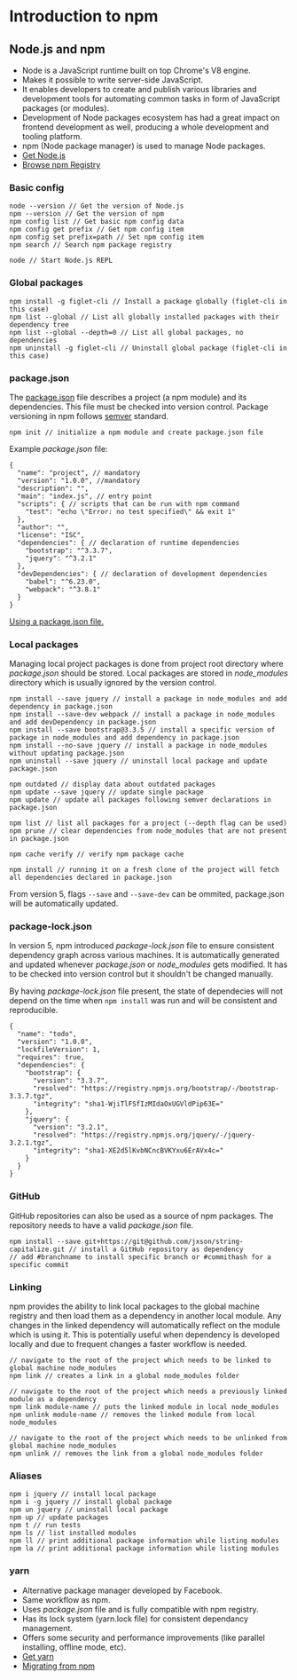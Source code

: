 # Introduction to npm

## Node.js and npm

* Node is a JavaScript runtime built on top Chrome's V8 engine.
* Makes it possible to write server-side JavaScript.
* It enables developers to create and publish various libraries and development tools for automating common tasks in form of JavaScript packages (or modules).
* Development of Node packages ecosystem has had a great impact on frontend development as well, producing a whole development and tooling platform.
* npm (Node package manager) is used to manage Node packages.
* [Get Node.js](https://nodejs.org/en/download/)
* [Browse npm Registry](https://www.npmjs.com/)

### Basic config

```node
node --version // Get the version of Node.js
npm --version // Get the version of npm
npm config list // Get basic npm config data
npm config get prefix // Get npm config item
npm config set prefix=path // Set npm config item
npm search // Search npm package registry

node // Start Node.js REPL
```

### Global packages

```node
npm install -g figlet-cli // Install a package globally (figlet-cli in this case)
npm list --global // List all globally installed packages with their dependency tree
npm list --global --depth=0 // List all global packages, no dependencies
npm uninstall -g figlet-cli // Uninstall global package (figlet-cli in this case)
```

### package.json

The [package.json](https://docs.npmjs.com/files/package.json) file describes a project (a npm module) and its dependencies. This file must be checked into version control. Package versioning in npm follows [semver](https://docs.npmjs.com/getting-started/semantic-versioning) standard.

```node
npm init // initialize a npm module and create package.json file
```

Example *package.json* file:

```node
{
  "name": "project", // mandatory
  "version": "1.0.0", //mandatory
  "description": "",
  "main": "index.js", // entry point
  "scripts": { // scripts that can be run with npm command
    "test": "echo \"Error: no test specified\" && exit 1"
  },
  "author": "",
  "license": "ISC",
  "dependencies": { // declaration of runtime dependencies
    "bootstrap": "^3.3.7",
    "jquery": "^3.2.1"
  },
  "devDependencies": { // declaration of development dependencies
    "babel": "^6.23.0",
    "webpack": "^3.8.1"
  }
}
```

[Using a package.json file.](https://docs.npmjs.com/getting-started/using-a-package.json)

### Local packages

Managing local project packages is done from project root directory where *package.json* should be stored. Local packages are stored in *node_modules* directory which is usually ignored by the version control.

```node
npm install --save jquery // install a package in node_modules and add dependency in package.json
npm install --save-dev webpack // install a package in node_modules and add devDependency in package.json
npm install --save bootstrap@3.3.5 // install a specific version of package in node_modules and add dependency in package.json
npm install --no-save jquery // install a package in node_modules without updating package.json
npm uninstall --save jquery // uninstall local package and update package.json

npm outdated // display data about outdated packages
npm update --save jquery // update single package
npm update // update all packages following semver declarations in package.json

npm list // list all packages for a project (--depth flag can be used)
npm prune // clear dependencies from node_modules that are not present in package.json

npm cache verify // verify npm package cache

npm install // running it on a fresh clone of the project will fetch all dependencies declared in package.json
```

From version 5, flags ```--save``` and ```--save-dev``` can be ommited, package.json will be automatically updated.

### package-lock.json

In version 5, npm introduced *package-lock.json* file to ensure consistent dependency graph across various machines. It is automatically generated and updated whenever *package.json* or *node_modules* gets modified. It has to be checked into version control but it shouldn't be changed manually. 

By having *package-lock.json* file present, the state of dependecies will not depend on the time when ```npm install``` was run and will be consistent and reproducible.

```node
{
  "name": "todo",
  "version": "1.0.0",
  "lockfileVersion": 1,
  "requires": true,
  "dependencies": {
    "bootstrap": {
      "version": "3.3.7",
      "resolved": "https://registry.npmjs.org/bootstrap/-/bootstrap-3.3.7.tgz",
      "integrity": "sha1-WjiTlFSfIzMIdaOxUGVldPip63E="
    },
    "jquery": {
      "version": "3.2.1",
      "resolved": "https://registry.npmjs.org/jquery/-/jquery-3.2.1.tgz",
      "integrity": "sha1-XE2d5lKvbNCncBVKYxu6ErAVx4c="
    }
  }
}
```

### GitHub

GitHub repositories can also be used as a source of npm packages. The repository needs to have a valid *package.json* file.

```node
npm install --save git+https://git@github.com/jxson/string-capitalize.git // install a GitHub repository as dependency
// add #branchname to install specific branch or #commithash for a specific commit
``` 

### Linking

npm provides the ability to link local packages to the global machine registry and then load them as a dependency in another local module. Any changes in the linked dependency will automatically reflect on the module which is using it. This is potentially useful when dependency is developed locally and due to frequent changes a faster workflow is needed.

```node
// navigate to the root of the project which needs to be linked to global machine node_modules
npm link // creates a link in a global node_modules folder

// navigate to the root of the project which needs a previously linked module as a dependency
npm link module-name // puts the linked module in local node_modules
npm unlink module-name // removes the linked module from local node_modules

// navigate to the root of the project which needs to be unlinked from global machine node_modules
npm unlink // removes the link from a global node_modules folder
```

### Aliases

```node
npm i jquery // install local package
npm i -g jquery // install global package
npm un jquery // uninstall local package
npm up // update packages
npm t // run tests
npm ls // list installed modules
npm ll // print additional package information while listing modules
npm la // print additional package information while listing modules
```

### yarn

* Alternative package manager developed by Facebook.
* Same workflow as npm.
* Uses *package.json* file and is fully compatible with npm registry.
* Has its lock system (yarn.lock file) for consistent dependancy management.
* Offers some security and performance improvements (like parallel installing, offline mode, etc).
* [Get yarn](https://yarnpkg.com/en/docs/getting-started)
* [Migrating from npm](https://yarnpkg.com/en/docs/migrating-from-npm)